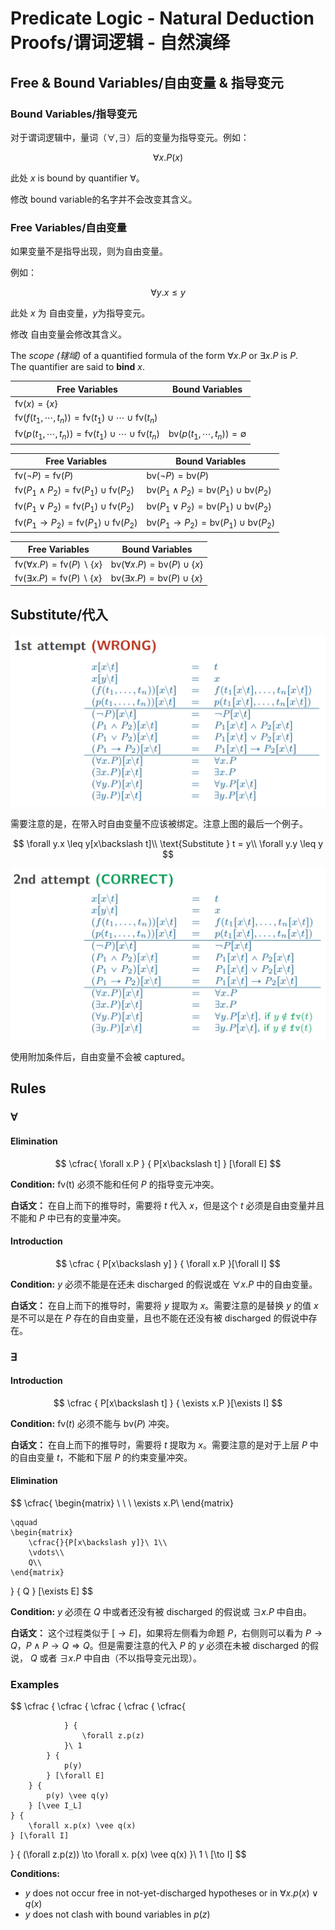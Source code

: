 # Predicate Logic - Natural Deduction Proofs/谓词逻辑 - 自然演绎


## Free & Bound Variables/自由变量 & 指导变元

### Bound Variables/指导变元

对于谓词逻辑中，量词（$\forall, \exists$）后的变量为指导变元。例如：

$$
\forall x. P(x)
$$

此处 $x$ is bound by quantifier $\forall$。

修改 bound variable的名字并不会改变其含义。

### Free Variables/自由变量

如果变量不是指导出现，则为自由变量。

例如：

$$
\forall y. x \leq y
$$

此处 $x$ 为 自由变量，$y$为指导变元。

修改 自由变量会修改其含义。

The *scope (辖域)* of a quantified formula of the form $\forall x.P$ or $\exists x.P$ is $P.$  
The quantifier are said to **bind** $x$.

| Free Variables | Bound Variables |
| --- | --- |
| $\text{fv}(x) = \left\{ x \right\}$                                | |
| $\text{fv}(f(t_1, \cdots, t_n)) = \text{fv}(t_1) \cup \cdots \cup \text{fv}(t_n)$ | |
| $\text{fv}(p(t_1, \cdots, t_n)) = \text{fv}(t_1) \cup \cdots \cup \text{fv}(t_n)$ | $\text{bv}(p(t_1, \cdots, t_n))  = \emptyset$ |

| Free Variables | Bound Variables |
| --- | --- |
| $\text{fv}(\neg P) = \text{fv}(P)$                                | $\text{bv}(\neg P) = \text{bv}(P)$                         |
| $\text{fv}(P_1 \wedge P_2) = \text{fv}(P_1) \cup \text{fv}(P_2)$  | $\text{bv}(P_1 \wedge P_2) = \text{bv}(P_1) \cup \text{bv}(P_2)$  |
| $\text{fv}(P_1 \vee P_2)   = \text{fv}(P_1) \cup \text{fv}(P_2)$  | $\text{bv}(P_1 \vee P_2)   = \text{bv}(P_1) \cup \text{bv}(P_2)$  |
| $\text{fv}(P_1 \to P_2)    = \text{fv}(P_1) \cup \text{fv}(P_2)$  | $\text{bv}(P_1 \to P_2)    = \text{bv}(P_1) \cup \text{bv}(P_2)$  |

| Free Variables | Bound Variables |
| --- | --- |
| $\text{fv}(\forall x.P) = \text{fv}(P) \backslash \left\{ x \right\}$  | $\text{bv}(\forall x.P) = \text{bv}(P) \cup \left\{ x \right\}$  |
| $\text{fv}(\exists x.P) = \text{fv}(P) \backslash \left\{ x \right\}$  | $\text{bv}(\exists x.P) = \text{bv}(P) \cup \left\{ x \right\}$  |

## Substitute/代入

![](img/wk8-0.png)

需要注意的是，在带入时自由变量不应该被绑定。注意上图的最后一个例子。

$$
\forall y.x \leq y[x\backslash t]\\
\text{Substitute } t = y\\
\forall y.y \leq y
$$

![](img/wk8-1.png)

使用附加条件后，自由变量不会被 captured。

## Rules

### $\forall$

#### Elimination

$$
\cfrac{
    \forall x.P
} {
    P[x\backslash t]
} [\forall E]
$$

**Condition:** $\text{fv}$(t) 必须不能和任何 $P$ 的指导变元冲突。

**白话文：** 在自上而下的推导时，需要将 $t$ 代入 $x$，但是这个 $t$ 必须是自由变量并且不能和 $P$ 中已有的变量冲突。

#### Introduction

$$
\cfrac {
    P[x\backslash y]
} {
    \forall x.P
}[\forall I]
$$

**Condition:** $y$ 必须不能是在还未 discharged 的假说或在 $\forall x.P$ 中的自由变量。

**白话文：** 在自上而下的推导时，需要将 $y$ 提取为 $x$。需要注意的是替换 $y$ 的值 $x$ 是不可以是在 $P$ 存在的自由变量，且也不能在还没有被 discharged 的假说中存在。

### $\exists$

#### Introduction

$$
\cfrac {
    P[x\backslash t]
} {
    \exists x.P
}[\exists I]
$$

**Condition:** $\text{fv}(t)$ 必须不能与 $\text{bv}(P)$ 冲突。

**白话文：** 在自上而下的推导时，需要将 $t$ 提取为 $x$。需要注意的是对于上层 $P$ 中的自由变量 $t$，不能和下层 $P$ 的约束变量冲突。

#### Elimination

$$
\cfrac{
    \begin{matrix}
        \\
        \\
        \\
        \exists x.P\\
    \end{matrix}
    
    \qquad
    \begin{matrix}
        \cfrac{}{P[x\backslash y]}\ 1\\
        \vdots\\
        Q\\
    \end{matrix}
} {
    Q
} [\exists E]
$$

**Condition:** $y$ 必须在 $Q$ 中或者还没有被 discharged 的假说或 $\exists x.P$ 中自由。

**白话文：** 这个过程类似于 $[\to E]$，如果将左侧看为命题 $P$，右侧则可以看为 $P \to Q$，$P\wedge P \to Q \Rightarrow Q$。但是需要注意的代入 $P$ 的 $y$ 必须在未被 discharged 的假说， $Q$ 或者 $\exists x.P$ 中自由（不以指导变元出现）。

### Examples

$$
\cfrac {
    \cfrac {
        \cfrac {
            \cfrac {
                \cfrac{

                } {
                    \forall z.p(z)
                }\ 1
            } {
                p(y)
            } [\forall E]
        } {
            p(y) \vee q(y)
        } [\vee I_L]
    } {
        \forall x.p(x) \vee q(x)
    } [\forall I]
} {
    (\forall z.p(z)) \to \forall x. p(x) \vee q(x)
}\ 1 \ [\to I]
$$

**Conditions:**
- $y$ does not occur free in not-yet-discharged hypotheses or in
$\forall x.p(x) \vee q(x)$
- $y$ does not clash with bound variables in $p(z)$

